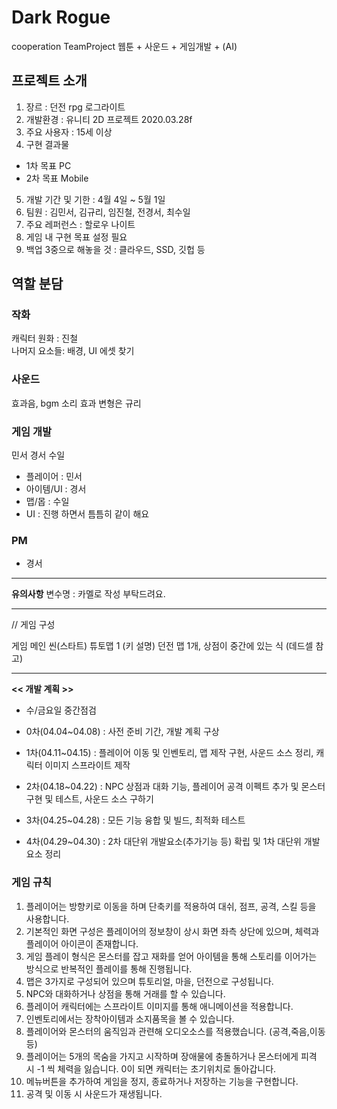 # Dark Rogue
cooperation TeamProject  웹툰 + 사운드 + 게임개발 + (AI)

## 프로젝트 소개
1. 장르 : 던전 rpg 로그라이트
2. 개발환경 : 유니티 2D 프로젝트 2020.03.28f
3. 주요 사용자 : 15세 이상
4. 구현 결과물
  - 1차 목표 PC
  - 2차 목표 Mobile
5. 개발 기간 및 기한 : 4월 4일 ~ 5월 1일
6. 팀원 : 김민서, 김규리, 임진철, 전경서, 최수일
7. 주요 레퍼런스 : 할로우 나이트
8. 게임 내 구현 목표 설정 필요
9. 백업 3중으로 해놓을 것 : 클라우드, SSD, 깃헙 등

## 역할 분담

### 작화
캐릭터 원화 :  진철  
나머지 요소들: 배경, UI 에셋 찾기

### 사운드
효과음, bgm 소리 효과 변형은 규리

### 게임 개발 
민서 경서 수일 

- 플레이어  : 민서
- 아이템/UI     : 경서 
- 맵/몹         : 수일
- UI : 진행 하면서 틈틈히 같이 해요

### PM 
- 경서
---

**유의사항**
변수명 : 카멜로 작성 부탁드려요.

---

// 게임 구성

게임 메인 씬(스타트)
튜토맵 1 (키 설명)
던전 맵 1개, 상점이 중간에 있는 식 (데드셀 참고)


---


**<< 개발 계획 >>**
- 수/금요일 중간점검 

- 0차(04.04~04.08) : 사전 준비 기간, 개발 계획 구상
- 1차(04.11~04.15) : 플레이어 이동 및 인벤토리, 맵 제작 구현, 사운드 소스 정리, 캐릭터 이미지 스프라이트 제작
- 2차(04.18~04.22) :  NPC 상점과 대화 기능, 플레이어 공격 이펙트 추가 및 몬스터 구현 및 테스트, 사운드 소스 구하기
- 3차(04.25~04.28) : 모든 기능 융합 및 빌드, 최적화 테스트
- 4차(04.29~04.30) : 2차 대단위 개발요소(추가기능 등) 확립 및 1차 대단위 개발요소 정리

### 게임 규칙   
1. 플레이어는 방향키로 이동을 하며 단축키를 적용하여 대쉬, 점프, 공격, 스킬 등을 사용합니다.
2. 기본적인 화면 구성은 플레이어의 정보창이 상시 화면 좌측 상단에 있으며, 체력과 플레이어 아이콘이 존재합니다.
3. 게임 플레이 형식은 몬스터를 잡고 재화를 얻어 아이템을 통해 스토리를 이어가는 방식으로 반복적인 플레이를 통해 진행됩니다.
4. 맵은 3가지로 구성되어 있으며 튜토리얼, 마을, 던전으로 구성됩니다.
5. NPC와 대화하거나 상점을 통해 거래를 할 수 있습니다.
6. 플레이어 캐릭터에는 스프라이트 이미지를 통해 애니메이션을 적용합니다.
7. 인벤토리에서는 장착아이템과 소지품목을 볼 수 있습니다.
8. 플레이어와 몬스터의 움직임과 관련해 오디오소스를 적용했습니다.
  (공격,죽음,이동 등)
9. 플레이어는 5개의 목숨을 가지고 시작하며 장애물에 충돌하거나 몬스터에게 피격 시 -1 씩 체력을 잃습니다. 0이 되면 캐릭터는 초기위치로 돌아갑니다.
10. 메뉴버튼을 추가하여 게임을 정지, 종료하거나 저장하는 기능을 구현합니다. 
11. 공격 및 이동 시 사운드가 재생됩니다.
